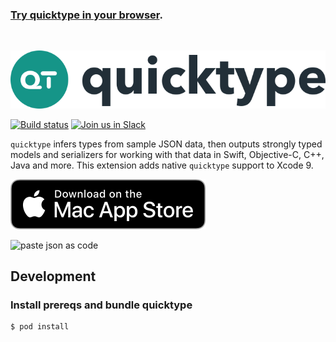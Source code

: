 ### [Try quicktype in your browser](https://app.quicktype.io#l=swift).

<br />

![](media/logo.svg)

[![Build status](https://build.appcenter.ms/v0.1/apps/494bd498-b124-49e5-894e-2f093e06d45b/branches/master/badge)](https://install.appcenter.ms/orgs/quicktype/apps/quicktype-xcode/distribution_groups/Xcode%20Testers)
[![Join us in Slack](http://slack.quicktype.io/badge.svg)](http://slack.quicktype.io/)

`quicktype` infers types from sample JSON data, then outputs strongly typed models and serializers for working with that data in Swift, Objective-C, C++, Java and more. This extension adds native `quicktype` support to Xcode 9.

[![paste json as code](media/download.svg)](https://itunes.apple.com/us/app/paste-json-as-code-quicktype/id1330801220?mt=12)

![paste json as code](media/demo.gif)

## Development

### Install prereqs and bundle quicktype

```bash
$ pod install
```
